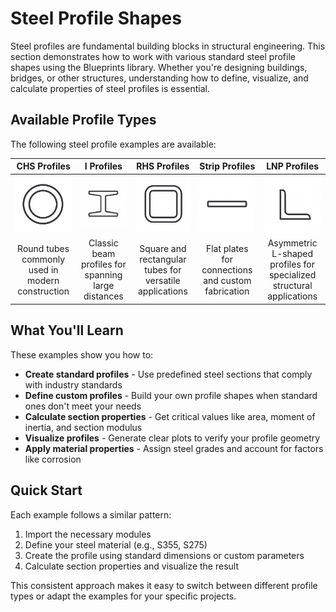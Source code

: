 # Steel Profile Shapes

Steel profiles are fundamental building blocks in structural engineering. This section demonstrates how to work with various standard steel profile shapes using the Blueprints library. Whether you're designing buildings, bridges, or other structures, understanding how to define, visualize, and calculate properties of steel profiles is essential.

## Available Profile Types

The following steel profile examples are available:

|                                         CHS Profiles                                         |                                       I Profiles                                       |                                         RHS Profiles                                         |                                           Strip Profiles                                           |                                         LNP Profiles                                         |
|:--------------------------------------------------------------------------------------------:|:--------------------------------------------------------------------------------------:|:--------------------------------------------------------------------------------------------:|:--------------------------------------------------------------------------------------------------:|:--------------------------------------------------------------------------------------------:|
| [![CHS Profiles](../_images/chs_profiles.png)](steel_chs_profile.ipynb) | [![I Profiles](../_images/i_profiles.png)](steel_i_profile.ipynb) | [![RHS Profiles](../_images/rhs_profiles.png)](steel_rhs_profile.ipynb) | [![Strip Profiles](../_images/strip_profiles.png)](steel_strip_profile.ipynb) | [![LNP Profiles](../_images/lnp_profiles.png)](steel_lnp_profile.ipynb) |
|                       Round tubes commonly used in modern construction                       |                   Classic beam profiles for spanning large distances                   |                   Square and rectangular tubes for versatile applications                    |                         Flat plates for connections and custom fabrication                         |                 Asymmetric L-shaped profiles for specialized structural applications                 |


## What You'll Learn

These examples show you how to:

- **Create standard profiles** - Use predefined steel sections that comply with industry standards
- **Define custom profiles** - Build your own profile shapes when standard ones don't meet your needs
- **Calculate section properties** - Get critical values like area, moment of inertia, and section modulus
- **Visualize profiles** - Generate clear plots to verify your profile geometry
- **Apply material properties** - Assign steel grades and account for factors like corrosion

## Quick Start

Each example follows a similar pattern:

1. Import the necessary modules
2. Define your steel material (e.g., S355, S275)
3. Create the profile using standard dimensions or custom parameters
4. Calculate section properties and visualize the result

This consistent approach makes it easy to switch between different profile types or adapt the examples for your specific projects.
